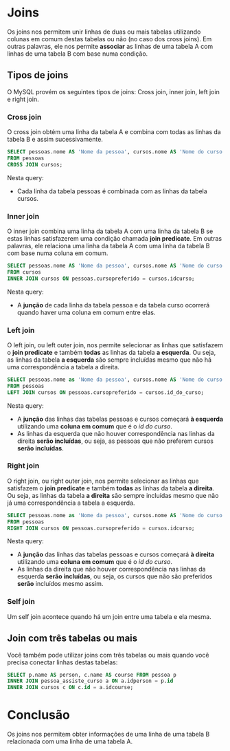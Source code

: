 # Joins

Os joins nos permitem unir linhas de duas ou mais tabelas utilizando colunas em comum destas tabelas ou não (no caso dos cross joins). Em outras palavras, ele nos permite **associar** as linhas de uma tabela A com linhas de uma tabela B com base numa condição.

## Tipos de joins

O MySQL provém os seguintes tipos de joins: Cross join, inner join, left join e right join.

### Cross join

O cross join obtém uma linha da tabela A e combina com todas as linhas da tabela B e assim sucessivamente.

```sql
SELECT pessoas.nome AS 'Nome da pessoa', cursos.nome AS 'Nome do curso'
FROM pessoas
CROSS JOIN cursos;
```

Nesta query:

- Cada linha da tabela pessoas é combinada com as linhas da tabela cursos.

### Inner join

O inner join combina uma linha da tabela A com uma linha da tabela B se estas linhas satisfazerem uma condição chamada **join predicate**. Em outras palavras, ele relaciona uma linha da tabela A com uma linha da tabela B com base numa coluna em comum.

```SQL
SELECT pessoas.nome AS 'Nome da pessoa', cursos.nome AS 'Nome do curso preferido'
FROM cursos
INNER JOIN cursos ON pessoas.cursopreferido = cursos.idcurso;
```

Nesta query:

- A **junção** de cada linha da tabela pessoa e da tabela curso ocorrerá quando haver uma coluna em comum entre elas.

### Left join

O left join, ou left outer join, nos permite selecionar as linhas que satisfazem o **join predicate** e também **todas** as linhas da tabela **a esquerda**. Ou seja, as linhas da tabela **a esquerda** são sempre incluídas mesmo que não há uma correspondência a tabela a direita.

```sql
SELECT pessoas.nome as 'Nome da pessoa', cursos.nome AS 'Nome do curso preferido'
FROM pessoas
LEFT JOIN cursos ON pessoas.cursopreferido = cursos.id_do_curso;
```

Nesta query:

- A **junção** das linhas das tabelas pessoas e cursos começará **à esquerda** utilizando uma **coluna em comum** que é o *id do curso*.
- As linhas da esquerda que não houver correspondência nas linhas da direita **serão incluídas**, ou seja, as pessoas que não preferem cursos **serão incluídas**.

### Right join

O right join, ou right outer join, nos permite selecionar as linhas que satisfazem o **join predicate** e também **todas** as linhas da tabela **a direita**. Ou seja, as linhas da tabela **a direita** são sempre incluídas mesmo que não já uma correspondência a tabela a esquerda.

```sql
SELECT pessoas.nome as 'Nome da pessoa', cursos.nome AS 'Nome do curso'
FROM pessoas
RIGHT JOIN cursos ON pessoas.cursopreferido = cursos.idcurso;
```

Nesta query:

- A **junção** das linhas das tabelas pessoas e cursos começará **à direita** utilizando uma **coluna em comum** que é o *id do curso*.
- As linhas da direita que não houver correspondência nas linhas da esquerda **serão incluídas**, ou seja, os cursos que não são preferidos **serão** incluídos mesmo assim.

### Self join

Um self join acontece quando há um join entre uma tabela e ela mesma.

## Join com três tabelas ou mais

Você também pode utilizar joins com três tabelas ou mais quando você precisa conectar linhas destas tabelas:

```sql
SELECT p.name AS person, c.name AS course FROM pessoa p
INNER JOIN pessoa_assiste_curso a ON a.idperson = p.id 
INNER JOIN cursos c ON c.id = a.idcourse;
```

# Conclusão

Os joins nos permitem obter informações de uma linha de uma tabela B relacionada com uma linha de uma tabela A.